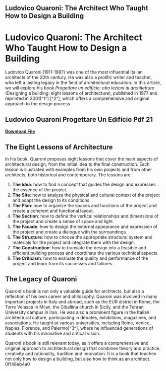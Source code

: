 ## Ludovico Quaroni: The Architect Who Taught How to Design a Building

  
# Ludovico Quaroni: The Architect Who Taught How to Design a Building
 
Ludovico Quaroni (1911-1987) was one of the most influential Italian architects of the 20th century. He was also a prolific writer and teacher, who left a lasting legacy in the field of architectural education. In this article, we will explore his book *Progettare un edificio: otto lezioni di architettura* (Designing a building: eight lessons of architecture), published in 1977 and reprinted in 2001[^1^] [^2^], which offers a comprehensive and original approach to the design process.
 
## Ludovico Quaroni Progettare Un Edificio Pdf 21


[**Download File**](https://www.google.com/url?q=https%3A%2F%2Ffancli.com%2F2tKoVo&sa=D&sntz=1&usg=AOvVaw0dKnq4HTn9MsmkMmRQSGFI)

 
## The Eight Lessons of Architecture
 
In his book, Quaroni proposes eight lessons that cover the main aspects of architectural design, from the initial idea to the final construction. Each lesson is illustrated with examples from his own projects and from other architects, both historical and contemporary. The lessons are:
 
1. **The Idea**: how to find a concept that guides the design and expresses the essence of the project.
2. **The Site**: how to analyze the physical and cultural context of the project and adapt the design to its conditions.
3. **The Plan**: how to organize the spaces and functions of the project and create a coherent and functional layout.
4. **The Section**: how to define the vertical relationships and dimensions of the project and create a sense of space and light.
5. **The Facade**: how to design the external appearance and expression of the project and create a dialogue with the surroundings.
6. **The Structure**: how to choose the appropriate structural system and materials for the project and integrate them with the design.
7. **The Construction**: how to translate the design into a feasible and efficient building process and coordinate the various technical aspects.
8. **The Criticism**: how to evaluate the quality and performance of the project and learn from its successes and failures.

## The Legacy of Quaroni
 
Quaroni's book is not only a valuable guide for architects, but also a reflection of his own career and philosophy. Quaroni was involved in many important projects in Italy and abroad, such as the EUR district in Rome, the Torre Velasca in Milan, the Gibellina church in Sicily, and the Tehran University campus in Iran. He was also a prominent figure in the Italian architectural culture, participating in debates, exhibitions, magazines, and associations. He taught at various universities, including Rome, Venice, Naples, Florence, and Palermo[^3^], where he influenced generations of students with his innovative and critical vision.
 
Quaroni's book is still relevant today, as it offers a comprehensive and original approach to architectural design that combines theory and practice, creativity and rationality, tradition and innovation. It is a book that teaches not only how to design a building, but also how to think as an architect.
 0f148eb4a0
